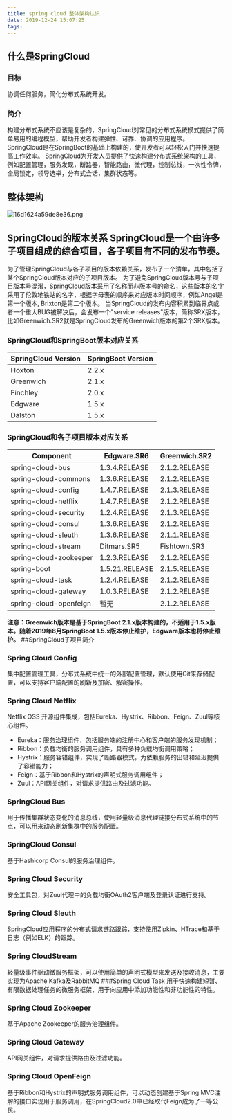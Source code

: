 ```yaml
---
title: spring cloud 整体架构认识
date: 2019-12-24 15:07:25
tags:
---
```

## 什么是SpringCloud
### 目标
协调任何服务，简化分布式系统开发。
### 简介
构建分布式系统不应该是复杂的，SpringCloud对常见的分布式系统模式提供了简单易用的编程模型，帮助开发者构建弹性、可靠、协调的应用程序。
SpringCloud是在SpringBoot的基础上构建的，使开发者可以轻松入门并快速提高工作效率。
SpringCloud为开发人员提供了快速构建分布式系统架构的工具，例如配置管理，服务发现，断路器，智能路由，微代理，控制总线，一次性令牌，全局锁定，领导选举，分布式会话，集群状态等。

## 整体架构
![16d1624a59de8e36.png](http://image.lichongbing.com/static/bddac0ec81db2d66f76c84863c95973f.png)
## SpringCloud的版本关系 SpringCloud是一个由许多子项目组成的综合项目，各子项目有不同的发布节奏。
为了管理SpringCloud与各子项目的版本依赖关系，发布了一个清单，其中包括了某个SpringCloud版本对应的子项目版本。
为了避免SpringCloud版本号与子项目版本号混淆，SpringCloud版本采用了名称而非版本号的命名，这些版本的名字采用了伦敦地铁站的名字，根据字母表的顺序来对应版本时间顺序，例如Angel是第一个版本,
Brixton是第二个版本。 当SpringCloud的发布内容积累到临界点或者一个重大BUG被解决后，会发布一个"service
releases"版本，简称SRX版本，比如Greenwich.SR2就是SpringCloud发布的Greenwich版本的第2个SRX版本。
### SpringCloud和SpringBoot版本对应关系

|  SpringCloud Version | SpringBoot Version |
|  ----  | ----  |
| Hoxton  | 2.2.x |
| Greenwich  | 2.1.x |
| Finchley  | 2.0.x |
| Edgware  | 1.5.x |
| Dalston  | 1.5.x  |

### SpringCloud和各子项目版本对应关系
| Component | Edgware.SR6 | Greenwich.SR2 |
| ---- | --- | --- |
| spring-cloud-bus | 1.3.4.RELEASE | 2.1.2.RELEASE |
| spring-cloud-commons | 1.3.6.RELEASE |2.1.2.RELEASE |
| spring-cloud-config | 1.4.7.RELEASE |2.1.3.RELEASE |
| spring-cloud-netflix | 1.4.7.RELEASE | 2.1.2.RELEASE|
| spring-cloud-security | 1.2.4.RELEASE | 2.1.3.RELEASE|
| spring-cloud-consul |1.3.6.RELEASE | 2.1.2.RELEASE|
| spring-cloud-sleuth | 1.3.6.RELEASE |2.1.1.RELEASE|
| spring-cloud-stream | Ditmars.SR5 | Fishtown.SR3|
| spring-cloud-zookeeper | 1.2.3.RELEASE | 2.1.2.RELEASE|
| spring-boot | 1.5.21.RELEASE |2.1.5.RELEASE|
| spring-cloud-task | 1.2.4.RELEASE | 2.1.2.RELEASE|
| spring-cloud-gateway | 1.0.3.RELEASE | 2.1.2.RELEASE|
| spring-cloud-openfeign | 暂无 |2.1.2.RELEASE|

**注意：Greenwich版本是基于SpringBoot
2.1.x版本构建的，不适用于1.5.x版本。随着2019年8月SpringBoot 1.5.x版本停止维护，Edgware版本也将停止维护。**
##SpringCloud子项目简介
### Spring Cloud Config
集中配置管理工具，分布式系统中统一的外部配置管理，默认使用Git来存储配置，可以支持客户端配置的刷新及加密、解密操作。
### Spring Cloud Netflix
Netflix OSS 开源组件集成，包括Eureka、Hystrix、Ribbon、Feign、Zuul等核心组件。
* Eureka：服务治理组件，包括服务端的注册中心和客户端的服务发现机制；
* Ribbon：负载均衡的服务调用组件，具有多种负载均衡调用策略；
* Hystrix：服务容错组件，实现了断路器模式，为依赖服务的出错和延迟提供了容错能力；
* Feign：基于Ribbon和Hystrix的声明式服务调用组件；
* Zuul：API网关组件，对请求提供路由及过滤功能。

### SpringCloud Bus
用于传播集群状态变化的消息总线，使用轻量级消息代理链接分布式系统中的节点，可以用来动态刷新集群中的服务配置。
### SpringCloud Consul
基于Hashicorp Consul的服务治理组件。
### Spring Cloud Security
安全工具包，对Zuul代理中的负载均衡OAuth2客户端及登录认证进行支持。
### Spring Cloud Sleuth
SpringCloud应用程序的分布式请求链路跟踪，支持使用Zipkin、HTrace和基于日志（例如ELK）的跟踪。
### Spring CloudStream
轻量级事件驱动微服务框架，可以使用简单的声明式模型来发送及接收消息，主要实现为Apache Kafka及RabbitMQ
###Spring Cloud Task
用于快速构建短暂、有限数据处理任务的微服务框架，用于向应用中添加功能性和非功能性的特性。
### Spring Cloud Zookeeper
基于Apache Zookeeper的服务治理组件。
### Spring Cloud Gateway
API网关组件，对请求提供路由及过滤功能。
### Spring Cloud OpenFeign
基于Ribbon和Hystrix的声明式服务调用组件，可以动态创建基于Spring MVC注解的接口实现用于服务调用，在SpringCloud2.0中已经取代Feign成为了一等公民。
